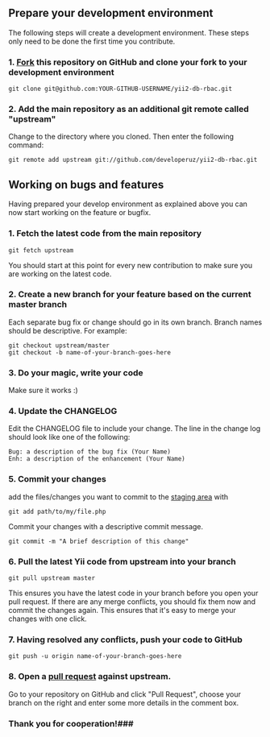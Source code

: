 Prepare your development environment
------------------------------------

The following steps will create a development environment. These steps only need to be done the first time you contribute.

### 1. [Fork](http://help.github.com/fork-a-repo/) this repository on GitHub and clone your fork to your development environment

```
git clone git@github.com:YOUR-GITHUB-USERNAME/yii2-db-rbac.git
```


### 2. Add the main repository as an additional git remote called "upstream"

Change to the directory where you cloned. Then enter the following command:

```
git remote add upstream git://github.com/developeruz/yii2-db-rbac.git
```


Working on bugs and features
----------------------------

Having prepared your develop environment as explained above you can now start working on the feature or bugfix.

### 1. Fetch the latest code from the main repository

```
git fetch upstream
```

You should start at this point for every new contribution to make sure you are working on the latest code.

### 2. Create a new branch for your feature based on the current master branch

Each separate bug fix or change should go in its own branch. Branch names should be descriptive.
For example:

```
git checkout upstream/master
git checkout -b name-of-your-branch-goes-here
```

### 3. Do your magic, write your code

Make sure it works :)

### 4. Update the CHANGELOG

Edit the CHANGELOG file to include your change. The line in the change log should look like one of the following:

```
Bug: a description of the bug fix (Your Name)
Enh: a description of the enhancement (Your Name)
```


### 5. Commit your changes

add the files/changes you want to commit to the [staging area](http://gitref.org/basic/#add) with

```
git add path/to/my/file.php
```

Commit your changes with a descriptive commit message.

```
git commit -m "A brief description of this change"
```

### 6. Pull the latest Yii code from upstream into your branch

```
git pull upstream master
```

This ensures you have the latest code in your branch before you open your pull request. If there are any merge conflicts,
you should fix them now and commit the changes again. This ensures that it's easy to merge your changes with one click.

### 7. Having resolved any conflicts, push your code to GitHub

```
git push -u origin name-of-your-branch-goes-here
```

### 8. Open a [pull request](http://help.github.com/send-pull-requests/) against upstream.

Go to your repository on GitHub and click "Pull Request", choose your branch on the right and enter some more details
in the comment box. 

### Thank you for cooperation!###
